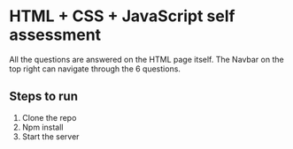 # HTML + CSS + JavaScript self assessment

All the questions are answered on the HTML page itself. The Navbar on the top right can navigate through the 6 questions.

## Steps to run

1. Clone the repo
2. Npm install
3. Start the server
